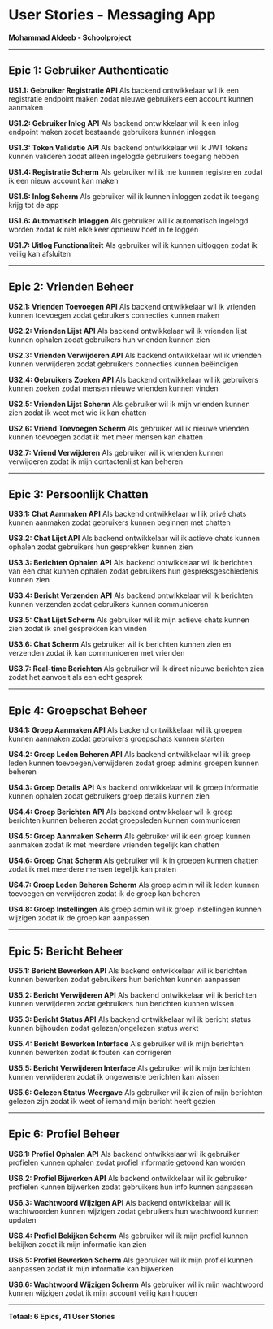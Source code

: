 # User Stories - Messaging App

**Mohammad Aldeeb - Schoolproject**

---

## Epic 1: Gebruiker Authenticatie

**US1.1: Gebruiker Registratie API**
Als backend ontwikkelaar wil ik een registratie endpoint maken zodat nieuwe gebruikers een account kunnen aanmaken

**US1.2: Gebruiker Inlog API**
Als backend ontwikkelaar wil ik een inlog endpoint maken zodat bestaande gebruikers kunnen inloggen

**US1.3: Token Validatie API**
Als backend ontwikkelaar wil ik JWT tokens kunnen valideren zodat alleen ingelogde gebruikers toegang hebben

**US1.4: Registratie Scherm**
Als gebruiker wil ik me kunnen registreren zodat ik een nieuw account kan maken

**US1.5: Inlog Scherm**
Als gebruiker wil ik kunnen inloggen zodat ik toegang krijg tot de app

**US1.6: Automatisch Inloggen**
Als gebruiker wil ik automatisch ingelogd worden zodat ik niet elke keer opnieuw hoef in te loggen

**US1.7: Uitlog Functionaliteit**
Als gebruiker wil ik kunnen uitloggen zodat ik veilig kan afsluiten

---

## Epic 2: Vrienden Beheer

**US2.1: Vrienden Toevoegen API**
Als backend ontwikkelaar wil ik vrienden kunnen toevoegen zodat gebruikers connecties kunnen maken

**US2.2: Vrienden Lijst API**
Als backend ontwikkelaar wil ik vrienden lijst kunnen ophalen zodat gebruikers hun vrienden kunnen zien

**US2.3: Vrienden Verwijderen API**
Als backend ontwikkelaar wil ik vrienden kunnen verwijderen zodat gebruikers connecties kunnen beëindigen

**US2.4: Gebruikers Zoeken API**
Als backend ontwikkelaar wil ik gebruikers kunnen zoeken zodat mensen nieuwe vrienden kunnen vinden

**US2.5: Vrienden Lijst Scherm**
Als gebruiker wil ik mijn vrienden kunnen zien zodat ik weet met wie ik kan chatten

**US2.6: Vriend Toevoegen Scherm**
Als gebruiker wil ik nieuwe vrienden kunnen toevoegen zodat ik met meer mensen kan chatten

**US2.7: Vriend Verwijderen**
Als gebruiker wil ik vrienden kunnen verwijderen zodat ik mijn contactenlijst kan beheren

---

## Epic 3: Persoonlijk Chatten

**US3.1: Chat Aanmaken API**
Als backend ontwikkelaar wil ik privé chats kunnen aanmaken zodat gebruikers kunnen beginnen met chatten

**US3.2: Chat Lijst API**
Als backend ontwikkelaar wil ik actieve chats kunnen ophalen zodat gebruikers hun gesprekken kunnen zien

**US3.3: Berichten Ophalen API**
Als backend ontwikkelaar wil ik berichten van een chat kunnen ophalen zodat gebruikers hun gespreksgeschiedenis kunnen zien

**US3.4: Bericht Verzenden API**
Als backend ontwikkelaar wil ik berichten kunnen verzenden zodat gebruikers kunnen communiceren

**US3.5: Chat Lijst Scherm**
Als gebruiker wil ik mijn actieve chats kunnen zien zodat ik snel gesprekken kan vinden

**US3.6: Chat Scherm**
Als gebruiker wil ik berichten kunnen zien en verzenden zodat ik kan communiceren met vrienden

**US3.7: Real-time Berichten**
Als gebruiker wil ik direct nieuwe berichten zien zodat het aanvoelt als een echt gesprek

---

## Epic 4: Groepschat Beheer

**US4.1: Groep Aanmaken API**
Als backend ontwikkelaar wil ik groepen kunnen aanmaken zodat gebruikers groepschats kunnen starten

**US4.2: Groep Leden Beheren API**
Als backend ontwikkelaar wil ik groep leden kunnen toevoegen/verwijderen zodat groep admins groepen kunnen beheren

**US4.3: Groep Details API**
Als backend ontwikkelaar wil ik groep informatie kunnen ophalen zodat gebruikers groep details kunnen zien

**US4.4: Groep Berichten API**
Als backend ontwikkelaar wil ik groep berichten kunnen beheren zodat groepsleden kunnen communiceren

**US4.5: Groep Aanmaken Scherm**
Als gebruiker wil ik een groep kunnen aanmaken zodat ik met meerdere vrienden tegelijk kan chatten

**US4.6: Groep Chat Scherm**
Als gebruiker wil ik in groepen kunnen chatten zodat ik met meerdere mensen tegelijk kan praten

**US4.7: Groep Leden Beheren Scherm**
Als groep admin wil ik leden kunnen toevoegen en verwijderen zodat ik de groep kan beheren

**US4.8: Groep Instellingen**
Als groep admin wil ik groep instellingen kunnen wijzigen zodat ik de groep kan aanpassen

---

## Epic 5: Bericht Beheer

**US5.1: Bericht Bewerken API**
Als backend ontwikkelaar wil ik berichten kunnen bewerken zodat gebruikers hun berichten kunnen aanpassen

**US5.2: Bericht Verwijderen API**
Als backend ontwikkelaar wil ik berichten kunnen verwijderen zodat gebruikers hun berichten kunnen wissen

**US5.3: Bericht Status API**
Als backend ontwikkelaar wil ik bericht status kunnen bijhouden zodat gelezen/ongelezen status werkt

**US5.4: Bericht Bewerken Interface**
Als gebruiker wil ik mijn berichten kunnen bewerken zodat ik fouten kan corrigeren

**US5.5: Bericht Verwijderen Interface**
Als gebruiker wil ik mijn berichten kunnen verwijderen zodat ik ongewenste berichten kan wissen

**US5.6: Gelezen Status Weergave**
Als gebruiker wil ik zien of mijn berichten gelezen zijn zodat ik weet of iemand mijn bericht heeft gezien

---

## Epic 6: Profiel Beheer

**US6.1: Profiel Ophalen API**
Als backend ontwikkelaar wil ik gebruiker profielen kunnen ophalen zodat profiel informatie getoond kan worden

**US6.2: Profiel Bijwerken API**
Als backend ontwikkelaar wil ik gebruiker profielen kunnen bijwerken zodat gebruikers hun info kunnen aanpassen

**US6.3: Wachtwoord Wijzigen API**
Als backend ontwikkelaar wil ik wachtwoorden kunnen wijzigen zodat gebruikers hun wachtwoord kunnen updaten

**US6.4: Profiel Bekijken Scherm**
Als gebruiker wil ik mijn profiel kunnen bekijken zodat ik mijn informatie kan zien

**US6.5: Profiel Bewerken Scherm**
Als gebruiker wil ik mijn profiel kunnen aanpassen zodat ik mijn informatie kan bijwerken

**US6.6: Wachtwoord Wijzigen Scherm**
Als gebruiker wil ik mijn wachtwoord kunnen wijzigen zodat ik mijn account veilig kan houden

---

**Totaal: 6 Epics, 41 User Stories**